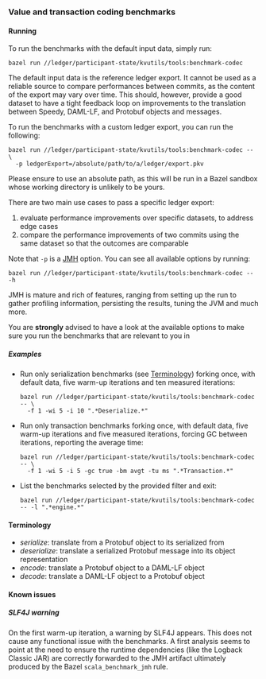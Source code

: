 ### Value and transaction coding benchmarks

#### Running

To run the benchmarks with the default input data, simply run:

    bazel run //ledger/participant-state/kvutils/tools:benchmark-codec
    
The default input data is the reference ledger export. It cannot be used as a
reliable source to compare performances between commits, as the content of the
export may vary over time. This should, however, provide a good dataset to
have a tight feedback loop on improvements to the translation between Speedy,
DAML-LF, and Protobuf objects and messages.

To run the benchmarks with a custom ledger export, you can run the following:

    bazel run //ledger/participant-state/kvutils/tools:benchmark-codec -- \
      -p ledgerExport=/absolute/path/to/a/ledger/export.pkv
       
Please ensure to use an absolute path, as this will be run in a Bazel sandbox
whose working directory is unlikely to be yours.

There are two main use cases to pass a specific ledger export:

1. evaluate performance improvements over specific datasets, to address edge cases
2. compare the performance improvements of two commits using the same dataset so 
   that the outcomes are comparable

Note that `-p` is a [JMH](https://github.com/openjdk/jmh) option. You can see
all available options by running:

    bazel run //ledger/participant-state/kvutils/tools:benchmark-codec -- -h

JMH is mature and rich of features, ranging from setting up the run to gather
profiling information, persisting the results, tuning the JVM and much more.

You are **strongly** advised to have a look at the available options to make sure
you run the benchmarks that are relevant to you in
    
##### Examples

* Run only serialization benchmarks (see [Terminology](#terminology)) forking once,
  with default data, five warm-up iterations and ten measured iterations:

      bazel run //ledger/participant-state/kvutils/tools:benchmark-codec -- \
        -f 1 -wi 5 -i 10 ".*Deserialize.*"
 
* Run only transaction benchmarks forking once, with default data, five warm-up
  iterations and five measured iterations, forcing GC between iterations,
  reporting the average time:

      bazel run //ledger/participant-state/kvutils/tools:benchmark-codec -- \
        -f 1 -wi 5 -i 5 -gc true -bm avgt -tu ms ".*Transaction.*"
        
* List the benchmarks selected by the provided filter and exit:

      bazel run //ledger/participant-state/kvutils/tools:benchmark-codec -- -l ".*engine.*"

#### Terminology

* _serialize_: translate from a Protobuf object to its serialized from
* _deserialize_: translate a serialized Protobuf message into its object representation
* _encode_: translate a Protobuf object to a DAML-LF object
* _decode_: translate a DAML-LF object to a Protobuf object

#### Known issues

##### SLF4J warning

On the first warm-up iteration, a warning by SLF4J appears. This does not cause any
functional issue with the benchmarks. A first analysis seems to point at the need
to ensure the runtime dependencies (like the Logback Classic JAR) are correctly
forwarded to the JMH artifact ultimately produced by the Bazel `scala_benchmark_jmh`
rule.